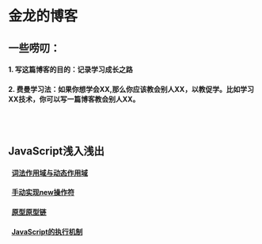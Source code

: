 # 金龙的博客
## 一些唠叨：
#### 1. 写这篇博客的目的：记录学习成长之路
#### 2. 费曼学习法：如果你想学会XX,那么你应该教会别人XX，以教促学。比如学习XX技术，你可以写一篇博客教会别人XX。
## <br/><br/>JavaScript浅入浅出
#### &nbsp;&nbsp;[词法作用域与动态作用域](https://github.com/YangGoldDragon/Blog/issues/5)
#### &nbsp;&nbsp;[手动实现new操作符](https://github.com/YangGoldDragon/Blog/issues/1)
#### &nbsp;&nbsp;[原型原型链](https://github.com/YangGoldDragon/Blog/issues/4)
#### &nbsp;&nbsp;[JavaScript的执行机制](https://github.com/YangGoldDragon/Blog/issues/6)
